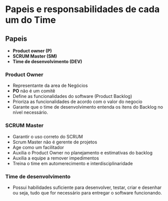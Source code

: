 # Papeis e responsabilidades de cada um do Time

## Papeis
- **Product owner (P)**
- **SCRUM Master (SM)**
- **Time de desenvolvimento (DEV)**

### Product Owner
 - Representante da area de Negócios
 - **PO** não é um comitê
 - Define as funcionalidades do software (Product Backlog)
 - Prioriza as funcionalidades de acordo com o valor do negocio
 - Garante que o time de desenvolvimento entenda os itens do Backlog
 no nível necessário.


 ### SCRUM Master
  - Garantir o uso correto do SCRUM
  - Scrum Master não é gerente de projetos
  - Age como um facilitador
  - Auxilia o Product Owner no planejamento e estimativas do backlog
  - Auxilia a equipe a remover impedimentos
  - Treina o time em automerecimento e interdisciplinaridade

  ### Time de desenvolvimento

 - Possui habilidades suficiente para desenvolver, testar, criar e desenhar ou seja,
  tudo que for necessário para entregar o software funcionando.